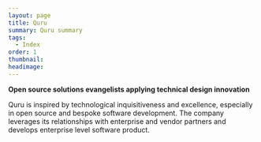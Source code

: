 ```yaml
---
layout: page
title: Quru
summary: Quru summary
tags:
  - Index
order: 1
thumbnail:
headimage:
---
```


**Open source solutions evangelists applying technical design innovation**

Quru is inspired by technological inquisitiveness and excellence, especially in open source and bespoke software development.  The company leverages its relationships with enterprise and vendor partners and develops enterprise level software product.
